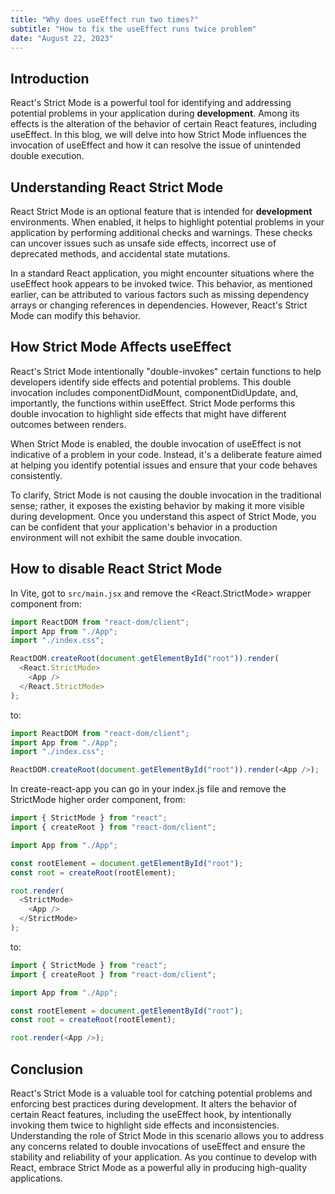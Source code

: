 ```yaml
---
title: "Why does useEffect run two times?"
subtitle: "How to fix the useEffect runs twice problem"
date: "August 22, 2023"
---
```


## Introduction

React's Strict Mode is a powerful tool for identifying and addressing potential problems in your application during **development**. Among its effects is the alteration of the behavior of certain React features, including useEffect. In this blog, we will delve into how Strict Mode influences the invocation of useEffect and how it can resolve the issue of unintended double execution.

## Understanding React Strict Mode

React Strict Mode is an optional feature that is intended for **development** environments. When enabled, it helps to highlight potential problems in your application by performing additional checks and warnings. These checks can uncover issues such as unsafe side effects, incorrect use of deprecated methods, and accidental state mutations.

In a standard React application, you might encounter situations where the useEffect hook appears to be invoked twice. This behavior, as mentioned earlier, can be attributed to various factors such as missing dependency arrays or changing references in dependencies. However, React's Strict Mode can modify this behavior.

## How Strict Mode Affects useEffect

React's Strict Mode intentionally "double-invokes" certain functions to help developers identify side effects and potential problems. This double invocation includes componentDidMount, componentDidUpdate, and, importantly, the functions within useEffect. Strict Mode performs this double invocation to highlight side effects that might have different outcomes between renders.

When Strict Mode is enabled, the double invocation of useEffect is not indicative of a problem in your code. Instead, it's a deliberate feature aimed at helping you identify potential issues and ensure that your code behaves consistently.

To clarify, Strict Mode is not causing the double invocation in the traditional sense; rather, it exposes the existing behavior by making it more visible during development. Once you understand this aspect of Strict Mode, you can be confident that your application's behavior in a production environment will not exhibit the same double invocation.

## How to disable React Strict Mode

In Vite, got to `src/main.jsx` and remove the <React.StrictMode> wrapper component from:

```js
import ReactDOM from "react-dom/client";
import App from "./App";
import "./index.css";

ReactDOM.createRoot(document.getElementById("root")).render(
  <React.StrictMode>
    <App />
  </React.StrictMode>
);
```

to:

```js
import ReactDOM from "react-dom/client";
import App from "./App";
import "./index.css";

ReactDOM.createRoot(document.getElementById("root")).render(<App />);
```

In create-react-app you can go in your index.js file and remove the StrictMode higher order component, from:

```js
import { StrictMode } from "react";
import { createRoot } from "react-dom/client";

import App from "./App";

const rootElement = document.getElementById("root");
const root = createRoot(rootElement);

root.render(
  <StrictMode>
    <App />
  </StrictMode>
);
```

to:

```js
import { StrictMode } from "react";
import { createRoot } from "react-dom/client";

import App from "./App";

const rootElement = document.getElementById("root");
const root = createRoot(rootElement);

root.render(<App />);
```

## Conclusion

React's Strict Mode is a valuable tool for catching potential problems and enforcing best practices during development. It alters the behavior of certain React features, including the useEffect hook, by intentionally invoking them twice to highlight side effects and inconsistencies. Understanding the role of Strict Mode in this scenario allows you to address any concerns related to double invocations of useEffect and ensure the stability and reliability of your application. As you continue to develop with React, embrace Strict Mode as a powerful ally in producing high-quality applications.
